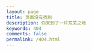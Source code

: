```yaml
---
layout: page
title: 页面没有找到
description: 你来到了一片荒芜之地
keywords: 404
comments: false
permalink: /404.html
---
```


